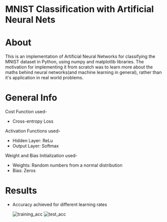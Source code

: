 # MNIST Classification with Artificial Neural Nets

# About

This is an implementation of Artificial Neural Networks for classifying the MNIST dataset in Python, using numpy and matplotlib libraries. 
The motivation for implementing it from scratch was to learn more about the maths behind neural networks(and machine learning in general),
rather than it's application in real world problems.

# General Info

Cost Function used-
* Cross-entropy Loss

Activation Functions used-
* Hidden Layer: ReLu
* Output Layer: Softmax

Weight and Bias Initialization used-
* Weights: Random numbers from a normal distribution 
* Bias: Zeros

# Results

* Accuracy achieved for different learning rates

  ![training_acc](https://user-images.githubusercontent.com/60123966/88475537-61986f00-cf4e-11ea-816a-2e05294491e1.JPG)
  ![test_acc](https://user-images.githubusercontent.com/60123966/88534537-eb673b80-d025-11ea-971a-fffeb8dff848.JPG)
